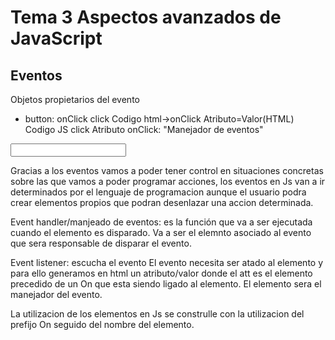 # Tema 3 Aspectos avanzados de JavaScript

## Eventos
Objetos propietarios del evento
* button: onClick  click
Codigo html->onClick
Atributo=Valor(HTML)
Codigo JS click
Atributo onClick: "Manejador de eventos"


<html>
<body>
<input type="buton" onClick="btnMiboton" dwe "btnMiBoton">
</body>
</html>

Gracias a los eventos vamos a poder tener control en situaciones concretas sobre las que vamos a poder programar acciones, los eventos en Js van a ir determinados por el lenguaje de programacion aunque el usuario podra crear elementos propios que podran desenlazar una accion determinada. 

Event handler/manjeado de eventos: es la función que va a ser ejecutada cuando el elemento es disparado.
Va a ser el elemnto asociado al evento que sera responsable de disparar el evento.

Event listener: escucha el evento
El evento necesita ser atado al elemento y para ello generamos en html un atributo/valor donde el att es el elemento precedido de un On que esta siendo ligado al elemento.
El elemento sera el manejador del evento.

La utilizacion de los elementos en Js se construlle con la utilizacion del prefijo On seguido del nombre del elemento.
